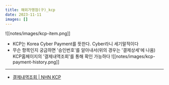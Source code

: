 ```yaml
---
title: 해외가맹점(구)_kcp
date: 2023-11-11
images: []
---
```

![[notes/images/kcp-item.png]]
- KCP는 Korea Cyber Payment를 뜻한다. Cyber라니 세기말적이다
- 무슨 항목인지 궁금하면 '승인번호'를 알아내서(위의 경우는 '결제상세'에 나옴) KCP홈페이지의 '결제내역조회'를 통해 확인 가능하다
![[notes/images/kcp-payment-history.png]]

---
- [결제내역조회 | NHN KCP](https://www.kcp.co.kr/viewPaymentParent/viewPayment/)